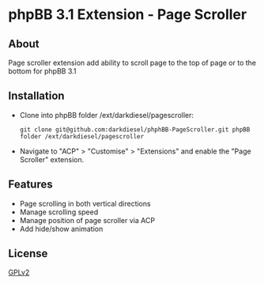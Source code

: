 # phpBB 3.1 Extension - Page Scroller

## About

Page scroller extension add ability to scroll page to the top of page or to the bottom for phpBB 3.1

## Installation

 * Clone into phpBB folder /ext/darkdiesel/pagescroller:
    ```
    git clone git@github.com:darkdiesel/phphBB-PageScroller.git phpBB folder /ext/darkdiesel/pagescroller
    ```

 * Navigate to "ACP" > "Customise" > "Extensions" and enable the "Page Scroller" extension.

## Features

 - Page scrolling in both vertical directions
 - Manage scrolling speed
 - Manage position of page scroller via ACP
 - Add hide/show animation


## License

[GPLv2](license.txt)
